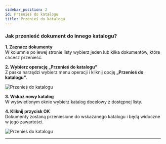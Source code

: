 ```yaml
---
sidebar_position: 2
id: Przenieś do katalogu
title: Przenieś do katalogu
---
```


### Jak przenieść dokument do innego katalogu?

**1. Zaznacz dokumenty**  
   W kolumnie po lewej stronie listy wybierz jeden lub kilka dokumentów, które chcesz przenieść.  

**2. Wybierz operację „Przenieś do katalogu”**  
   Z paska narzędzi wybierz menu operacji i kliknij opcję **„Przenieś do katalogu”**. 

   ![Przenieś do katalogu](/img/przenies1.png)

**3. Wskaż nowy katalog**  
   W wyświetlonym oknie wybierz katalog docelowy z dostępnej listy.  

**4. Kliknij przycisk OK**  
   Dokumenty zostaną przeniesione do wskazanego katalogu i będą widoczne w jego zawartości. 
   
   ![Przenieś do katalogu](/img/przenies2.png)
   
---
